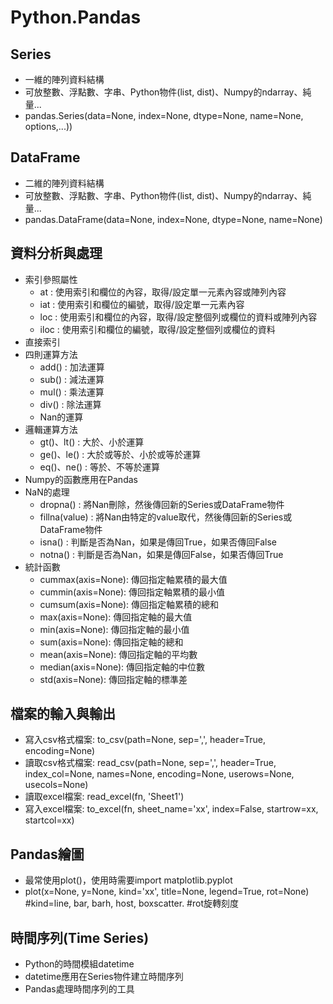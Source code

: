 # Python.Pandas

## Series
- 一維的陣列資料結構
- 可放整數、浮點數、字串、Python物件(list, dist)、Numpy的ndarray、純量...
- pandas.Series(data=None, index=None, dtype=None, name=None, options,...))

## DataFrame
- 二維的陣列資料結構
- 可放整數、浮點數、字串、Python物件(list, dist)、Numpy的ndarray、純量...
- pandas.DataFrame(data=None, index=None, dtype=None, name=None)

## 資料分析與處理
- 索引參照屬性
  - at : 使用索引和欄位的內容，取得/設定單一元素內容或陣列內容
  - iat : 使用索引和欄位的編號，取得/設定單一元素內容
  - loc : 使用索引和欄位的內容，取得/設定整個列或欄位的資料或陣列內容
  - iloc : 使用索引和欄位的編號，取得/設定整個列或欄位的資料
- 直接索引
- 四則運算方法
  - add() : 加法運算
  - sub() : 減法運算
  - mul() : 乘法運算
  - div() : 除法運算
  - Nan的運算
- 邏輯運算方法
  - gt()、lt() : 大於、小於運算
  - ge()、le() : 大於或等於、小於或等於運算
  - eq()、ne() : 等於、不等於運算
- Numpy的函數應用在Pandas
- NaN的處理
  - dropna() : 將Nan刪除，然後傳回新的Series或DataFrame物件
  - fillna(value) : 將Nan由特定的value取代，然後傳回新的Series或DataFrame物件
  - isna() : 判斷是否為Nan，如果是傳回True，如果否傳回False
  - notna() : 判斷是否為Nan，如果是傳回False，如果否傳回True
- 統計函數
  - cummax(axis=None): 傳回指定軸累積的最大值
  - cummin(axis=None): 傳回指定軸累積的最小值
  - cumsum(axis=None): 傳回指定軸累積的總和
  - max(axis=None): 傳回指定軸的最大值
  - min(axis=None): 傳回指定軸的最小值
  - sum(axis=None): 傳回指定軸的總和
  - mean(axis=None): 傳回指定軸的平均數
  - median(axis=None): 傳回指定軸的中位數
  - std(axis=None): 傳回指定軸的標準差

## 檔案的輸入與輸出
  - 寫入csv格式檔案: to_csv(path=None, sep=',', header=True, encoding=None)
  - 讀取csv格式檔案: read_csv(path=None, sep=',', header=True, index_col=None, names=None, encoding=None, userows=None, usecols=None)
  - 讀取excel檔案: read_excel(fn, 'Sheet1')
  - 寫入excel檔案: to_excel(fn, sheet_name='xx', index=False, startrow=xx, startcol=xx)

## Pandas繪圖
  - 最常使用plot()，使用時需要import matplotlib.pyplot
  - plot(x=None, y=None, kind='xx', title=None, legend=True, rot=None) #kind=line, bar, barh, host, boxscatter. #rot旋轉刻度
    
## 時間序列(Time Series)
  - Python的時間模組datetime
  - datetime應用在Series物件建立時間序列
  - Pandas處理時間序列的工具


